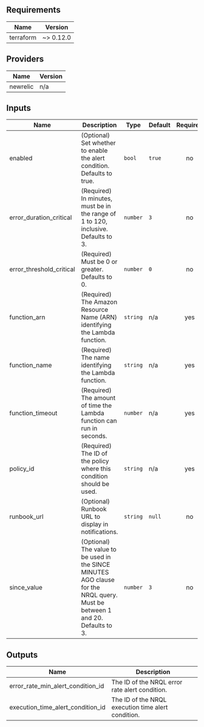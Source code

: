 <!-- markdownlint-disable -->
## Requirements

| Name | Version |
|------|---------|
| terraform | ~> 0.12.0 |

## Providers

| Name | Version |
|------|---------|
| newrelic | n/a |

## Inputs

| Name | Description | Type | Default | Required |
|------|-------------|------|---------|:--------:|
| enabled | (Optional) Set whether to enable the alert condition. Defaults to true. | `bool` | `true` | no |
| error\_duration\_critical | (Required) In minutes, must be in the range of 1 to 120, inclusive. Defaults to 3. | `number` | `3` | no |
| error\_threshold\_critical | (Required) Must be 0 or greater. Defaults to 0. | `number` | `0` | no |
| function\_arn | (Required) The Amazon Resource Name (ARN) identifying the Lambda function. | `string` | n/a | yes |
| function\_name | (Required) The name identifying the Lambda function. | `string` | n/a | yes |
| function\_timeout | (Required) The amount of time the Lambda function can run in seconds. | `number` | n/a | yes |
| policy\_id | (Required) The ID of the policy where this condition should be used. | `string` | n/a | yes |
| runbook\_url | (Optional) Runbook URL to display in notifications. | `string` | `null` | no |
| since\_value | (Optional) The value to be used in the SINCE <X> MINUTES AGO clause for the NRQL query. Must be between 1 and 20. Defaults to 3. | `number` | `3` | no |

## Outputs

| Name | Description |
|------|-------------|
| error\_rate\_min\_alert\_condition\_id | The ID of the NRQL error rate alert condition. |
| execution\_time\_alert\_condition\_id | The ID of the NRQL execution time alert condition. |

<!-- markdownlint-restore -->
